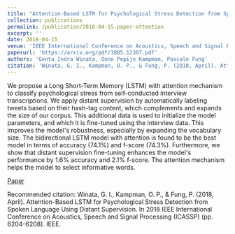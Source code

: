 ```yaml
---
title: "Attention-Based LSTM for Psychological Stress Detection from Spoken Language Using Distant Supervision"
collection: publications
permalink: /publication/2018-04-15-paper-attention
excerpt: ''
date: 2018-04-15
venue: 'IEEE International Conference on Acoustics, Speech and Signal Processing (ICASSP)'
paperurl: 'https://arxiv.org/pdf/1805.12307.pdf'
authors: 'Genta Indra Winata, Onno Pepijn Kampman, Pascale Fung'
citation: 'Winata, G. I., Kampman, O. P., & Fung, P. (2018, April). Attention-Based LSTM for Psychological Stress Detection from Spoken Language Using Distant Supervision. In 2018 IEEE International Conference on Acoustics, Speech and Signal Processing (ICASSP) (pp. 6204-6208). IEEE.'
---
```

We propose a Long Short-Term Memory (LSTM) with attention mechanism to classify psychological stress from self-conducted interview transcriptions. We apply distant supervision by automatically labeling tweets based on their hash-tag content, which complements and expands the size of our corpus. This additional data is used to initialize the model parameters, and which it is fine-tuned using the interview data. This improves the model's robustness, especially by expanding the vocabulary size. The bidirectional LSTM model with attention is found to be the best model in terms of accuracy (74.1%) and f-score (74.3%). Furthermore, we show that distant supervision fine-tuning enhances the model's performance by 1.6% accuracy and 2.1% f-score. The attention mechanism helps the model to select informative words.

[Paper](https://arxiv.org/pdf/1805.12307.pdf)

Recommended citation: Winata, G. I., Kampman, O. P., & Fung, P. (2018, April). Attention-Based LSTM for Psychological Stress Detection from Spoken Language Using Distant Supervision. In 2018 IEEE International Conference on Acoustics, Speech and Signal Processing (ICASSP) (pp. 6204-6208). IEEE.